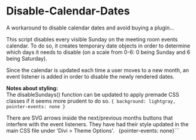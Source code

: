 # Disable-Calendar-Dates

A workaround to disable calendar dates and avoid buying a plugin...

This script disables every visible Sunday on the meeting room events calendar. To do so, it creates temporary date objects in order to determine which days it needs to disable (on a scale from 0-6: 0 being Sunday and 6 being Saturday).

Since the calendar is updated each time a user moves to a new month, an event listener is added in order to disable the newly rendered dates.

**Notes about styling:** <br />
The disableSundays() function can be updated to apply premade CSS classes if it seems more prudent to do so.
`{ background: lightgray, pointer-events: none }`

There are SVG arrows inside the next/previous months buttons that interfere with the event listeners. They have had their style updated in the main CSS file under 'Divi > Theme Options'. ` `{pointer-events: none}```
